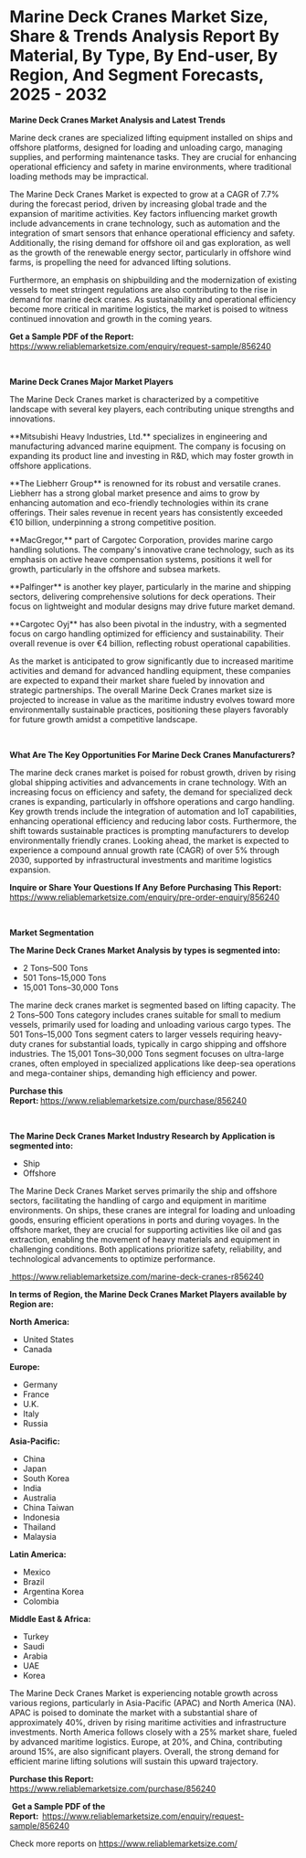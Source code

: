 <p><h1>Marine Deck Cranes Market Size, Share & Trends Analysis Report By Material, By Type, By End-user, By Region, And Segment Forecasts, 2025 - 2032</h1></p><p><strong>Marine Deck Cranes Market Analysis and Latest Trends</strong></p>
<p><p>Marine deck cranes are specialized lifting equipment installed on ships and offshore platforms, designed for loading and unloading cargo, managing supplies, and performing maintenance tasks. They are crucial for enhancing operational efficiency and safety in marine environments, where traditional loading methods may be impractical.</p><p>The Marine Deck Cranes Market is expected to grow at a CAGR of 7.7% during the forecast period, driven by increasing global trade and the expansion of maritime activities. Key factors influencing market growth include advancements in crane technology, such as automation and the integration of smart sensors that enhance operational efficiency and safety. Additionally, the rising demand for offshore oil and gas exploration, as well as the growth of the renewable energy sector, particularly in offshore wind farms, is propelling the need for advanced lifting solutions.</p><p>Furthermore, an emphasis on shipbuilding and the modernization of existing vessels to meet stringent regulations are also contributing to the rise in demand for marine deck cranes. As sustainability and operational efficiency become more critical in maritime logistics, the market is poised to witness continued innovation and growth in the coming years.</p></p>
<p><strong>Get a Sample PDF of the Report:&nbsp;</strong> <a href="https://www.reliablemarketsize.com/enquiry/request-sample/856240?utm_campaign=1897&utm_medium=2&utm_source=Github&utm_content=ia&utm_term=16022025&utm_id=marine-deck-cranes">https://www.reliablemarketsize.com/enquiry/request-sample/856240</a></p>
<p>&nbsp;</p>
<p><strong>Marine Deck Cranes Major Market Players</strong></p>
<p><p>The Marine Deck Cranes market is characterized by a competitive landscape with several key players, each contributing unique strengths and innovations. </p><p>**Mitsubishi Heavy Industries, Ltd.** specializes in engineering and manufacturing advanced marine equipment. The company is focusing on expanding its product line and investing in R&D, which may foster growth in offshore applications. </p><p>**The Liebherr Group** is renowned for its robust and versatile cranes. Liebherr has a strong global market presence and aims to grow by enhancing automation and eco-friendly technologies within its crane offerings. Their sales revenue in recent years has consistently exceeded €10 billion, underpinning a strong competitive position.</p><p>**MacGregor,** part of Cargotec Corporation, provides marine cargo handling solutions. The company's innovative crane technology, such as its emphasis on active heave compensation systems, positions it well for growth, particularly in the offshore and subsea markets. </p><p>**Palfinger** is another key player, particularly in the marine and shipping sectors, delivering comprehensive solutions for deck operations. Their focus on lightweight and modular designs may drive future market demand.</p><p>**Cargotec Oyj** has also been pivotal in the industry, with a segmented focus on cargo handling optimized for efficiency and sustainability. Their overall revenue is over €4 billion, reflecting robust operational capabilities.</p><p>As the market is anticipated to grow significantly due to increased maritime activities and demand for advanced handling equipment, these companies are expected to expand their market share fueled by innovation and strategic partnerships. The overall Marine Deck Cranes market size is projected to increase in value as the maritime industry evolves toward more environmentally sustainable practices, positioning these players favorably for future growth amidst a competitive landscape.</p></p>
<p>&nbsp;</p>
<p><strong>What Are The Key Opportunities For Marine Deck Cranes Manufacturers?</strong></p>
<p><p>The marine deck cranes market is poised for robust growth, driven by rising global shipping activities and advancements in crane technology. With an increasing focus on efficiency and safety, the demand for specialized deck cranes is expanding, particularly in offshore operations and cargo handling. Key growth trends include the integration of automation and IoT capabilities, enhancing operational efficiency and reducing labor costs. Furthermore, the shift towards sustainable practices is prompting manufacturers to develop environmentally friendly cranes. Looking ahead, the market is expected to experience a compound annual growth rate (CAGR) of over 5% through 2030, supported by infrastructural investments and maritime logistics expansion.</p></p>
<p><strong>Inquire or Share Your Questions If Any Before Purchasing This Report:</strong> <a href="https://www.reliablemarketsize.com/enquiry/pre-order-enquiry/856240?utm_campaign=1897&utm_medium=2&utm_source=Github&utm_content=ia&utm_term=16022025&utm_id=marine-deck-cranes">https://www.reliablemarketsize.com/enquiry/pre-order-enquiry/856240</a></p>
<p>&nbsp;</p>
<p><strong>Market Segmentation</strong></p>
<p><strong>The Marine Deck Cranes Market Analysis by types is segmented into:</strong></p>
<p><ul><li>2 Tons–500 Tons</li><li>501 Tons–15,000 Tons</li><li>15,001 Tons–30,000 Tons</li></ul></p>
<p><p>The marine deck cranes market is segmented based on lifting capacity. The 2 Tons–500 Tons category includes cranes suitable for small to medium vessels, primarily used for loading and unloading various cargo types. The 501 Tons–15,000 Tons segment caters to larger vessels requiring heavy-duty cranes for substantial loads, typically in cargo shipping and offshore industries. The 15,001 Tons–30,000 Tons segment focuses on ultra-large cranes, often employed in specialized applications like deep-sea operations and mega-container ships, demanding high efficiency and power.</p></p>
<p><strong>Purchase this Report:&nbsp;</strong><a href="https://www.reliablemarketsize.com/purchase/856240?utm_campaign=1897&utm_medium=2&utm_source=Github&utm_content=ia&utm_term=16022025&utm_id=marine-deck-cranes">https://www.reliablemarketsize.com/purchase/856240</a></p>
<p>&nbsp;</p>
<p><strong>The Marine Deck Cranes Market Industry Research by Application is segmented into:</strong></p>
<p><ul><li>Ship</li><li>Offshore</li></ul></p>
<p><p>The Marine Deck Cranes Market serves primarily the ship and offshore sectors, facilitating the handling of cargo and equipment in maritime environments. On ships, these cranes are integral for loading and unloading goods, ensuring efficient operations in ports and during voyages. In the offshore market, they are crucial for supporting activities like oil and gas extraction, enabling the movement of heavy materials and equipment in challenging conditions. Both applications prioritize safety, reliability, and technological advancements to optimize performance.</p></p>
<p><a href="https://www.reliablemarketsize.com/marine-deck-cranes-r856240?utm_campaign=1897&utm_medium=2&utm_source=Github&utm_content=ia&utm_term=16022025&utm_id=marine-deck-cranes">&nbsp;https://www.reliablemarketsize.com/marine-deck-cranes-r856240</a></p>
<p><strong>In terms of Region, the Marine Deck Cranes Market Players available by Region are:</strong></p>
<p>
    <p> <strong> North America: </strong>
        <ul>
            <li>United States</li>
            <li>Canada</li>
        </ul>
        </p> 
    <p> <strong> Europe: </strong>
        <ul>
            <li>Germany</li>
            <li>France</li>
            <li>U.K.</li>
            <li>Italy</li>
            <li>Russia</li>
        </ul>
        </p> 
    <p> <strong> Asia-Pacific: </strong>
        <ul>
            <li>China</li>
            <li>Japan</li>
            <li>South Korea</li>
            <li>India</li>
            <li>Australia</li>
            <li>China Taiwan</li>
            <li>Indonesia</li>
            <li>Thailand</li>
            <li>Malaysia</li>
        </ul>
        </p> 
    <p> <strong> Latin America: </strong>
        <ul>
            <li>Mexico</li>
            <li>Brazil</li>
            <li>Argentina Korea</li>
            <li>Colombia</li>
        </ul>
        </p> 
    <p> <strong> Middle East & Africa: </strong>
        <ul>
            <li>Turkey</li>
            <li>Saudi</li>
            <li>Arabia</li>
            <li>UAE</li>
            <li>Korea</li>
        </ul>
    </p>
    </p>
<p><p>The Marine Deck Cranes Market is experiencing notable growth across various regions, particularly in Asia-Pacific (APAC) and North America (NA). APAC is poised to dominate the market with a substantial share of approximately 40%, driven by rising maritime activities and infrastructure investments. North America follows closely with a 25% market share, fueled by advanced maritime logistics. Europe, at 20%, and China, contributing around 15%, are also significant players. Overall, the strong demand for efficient marine lifting solutions will sustain this upward trajectory.</p></p>
<p><strong>Purchase this Report: </strong><a href="https://www.reliablemarketsize.com/purchase/856240?utm_campaign=1897&utm_medium=2&utm_source=Github&utm_content=ia&utm_term=16022025&utm_id=marine-deck-cranes">https://www.reliablemarketsize.com/purchase/856240</a></p>
<p>&nbsp;<strong>Get a Sample PDF of the Report:&nbsp;&nbsp;</strong><a href="https://www.reliablemarketsize.com/enquiry/request-sample/856240?utm_campaign=1897&utm_medium=2&utm_source=Github&utm_content=ia&utm_term=16022025&utm_id=marine-deck-cranes">https://www.reliablemarketsize.com/enquiry/request-sample/856240</a></p>
<p><strong></strong></p>
<p>Check more reports on <a href="https://www.reliablemarketsize.com/?utm_campaign=1897&utm_medium=2&utm_source=Github&utm_content=ia&utm_term=16022025&utm_id=marine-deck-cranes">https://www.reliablemarketsize.com/</a></p>